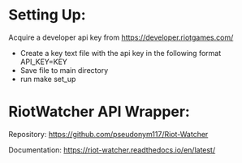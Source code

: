 # Setting Up:
Acquire a developer api key from https://developer.riotgames.com/

- Create a key text file with the api key in the following format API_KEY=KEY
- Save file to main directory
- run make set_up

# RiotWatcher API Wrapper:
  Repository: https://github.com/pseudonym117/Riot-Watcher
  
  Documentation: https://riot-watcher.readthedocs.io/en/latest/
